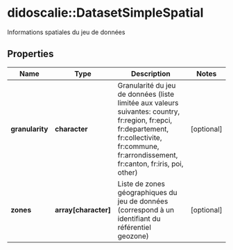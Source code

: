 # didoscalie::DatasetSimpleSpatial

Informations spatiales du jeu de données

## Properties
Name | Type | Description | Notes
------------ | ------------- | ------------- | -------------
**granularity** | **character** | Granularité du jeu de données (liste limitée aux valeurs suivantes: country, fr:region, fr:epci, fr:departement, fr:collectivite, fr:commune, fr:arrondissement, fr:canton, fr:iris, poi, other) | [optional] 
**zones** | **array[character]** | Liste de zones géographiques du jeu de données (correspond à un identifiant du référentiel geozone) | [optional] 


